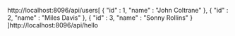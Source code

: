 http://localhost:8096/api/users[ {
  "id" : 1,
  "name" : "John Coltrane"
}, {
  "id" : 2,
  "name" : "Miles Davis"
}, {
  "id" : 3,
  "name" : "Sonny Rollins"
} ]http://localhost:8096/api/hello